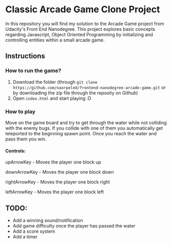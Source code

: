 # Classic Arcade Game Clone Project
In this repository you will find my solution to the Arcade Game project from Udacity's Front End Nanodegree. This project explores basic concepts regarding Javascript, Object Oriented Programming by initializing and controlling entities within a small arcade game.

## Instructions
### How to run the game?
1. Download the folder (through ```git clone https://github.com/naorpeled/frontend-nanodegree-arcade-game.git``` or by downloading the zip file through the reposity on *Github*)
2. Open ```index.html``` and start playing :D

### How to play
Move on the game board and try to get through the water while not colliding with the enemy bugs.
If you collide with one of them you automatically get teleported to the beginning spawn point.
Once you reach the water and pass them you win.

#### Controls:
upArrowKey - Moves the player one block up

downArrowKey - Moves the player one block down

rightArrowKey - Moves the player one block right

leftArrowKey - Moves the player one block left


## TODO:
- Add a winning sound/notification
- Add game difficulty once the player has passed the water
- Add a score system
- Add a timer
